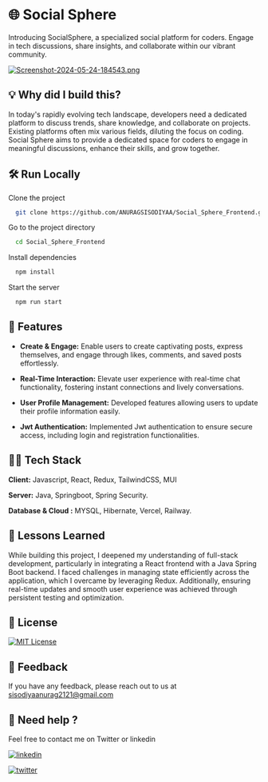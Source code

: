 
# 🌐 Social Sphere

Introducing SocialSphere, a specialized social platform for coders. Engage in tech discussions, share insights, and collaborate within our vibrant community.

[![Screenshot-2024-05-24-184543.png](https://i.postimg.cc/5ycJ7sHp/Screenshot-2024-05-24-184543.png)](https://postimg.cc/k6yLDFvt)
## 💡 Why did I build this?

 In today's rapidly evolving tech landscape, developers need a dedicated platform to discuss trends, share knowledge, and collaborate on projects. Existing platforms often mix various fields, diluting the focus on coding. Social Sphere aims to provide a dedicated space for coders to engage in meaningful discussions, enhance their skills, and grow together.
 
##  🛠️  Run Locally

Clone the project

```bash
  git clone https://github.com/ANURAGSISODIYAA/Social_Sphere_Frontend.git
```

Go to the project directory

```bash
  cd Social_Sphere_Frontend
```

Install dependencies

```bash
  npm install
```

Start the server

```bash
  npm run start
```

## 🥁 Features

- **Create & Engage:** Enable users to create captivating posts, express themselves, and engage through likes, comments, and saved posts effortlessly.
- **Real-Time Interaction:** Elevate user experience with real-time chat functionality, fostering instant connections and lively conversations.
- **User Profile Management:** Developed features allowing users to update their profile information easily.

- **Jwt Authentication:** Implemented Jwt authentication to ensure secure access, including login and registration functionalities.

## 👩‍💻 Tech Stack

**Client:** Javascript,  React, Redux, TailwindCSS, MUI

**Server:** Java, Springboot, Spring Security.

**Database & Cloud :** MYSQL, Hibernate, Vercel, Railway.



## 📝 Lessons Learned

While building this project, I deepened my understanding of full-stack development, particularly in integrating a React frontend with a Java Spring Boot backend. I faced challenges in managing state efficiently across the application, which I overcame by leveraging Redux. Additionally, ensuring real-time updates and smooth user experience was achieved through persistent testing and optimization.


## 📜  License

[![MIT License](https://img.shields.io/badge/License-MIT-green.svg)](https://github.com/ANURAGSISODIYAA/Social_Sphere_Frontend/blob/master/LICENSE)


##  📣 Feedback

If you have any feedback, please reach out to us at sisodiyaanurag2121@gmail.com


##  💬  Need help ?

Feel free to contact me on Twitter or linkedin

 [![linkedin](https://img.shields.io/badge/linkedin-0A66C2?style=for-the-badge&logo=linkedin&logoColor=white)](https://www.linkedin.com/in/anurag-sisodiya-64a202252/) 
 
 [![twitter](https://img.shields.io/badge/twitter-1DA1F2?style=for-the-badge&logo=twitter&logoColor=white)](https://x.com/anuragxsisodiya)

